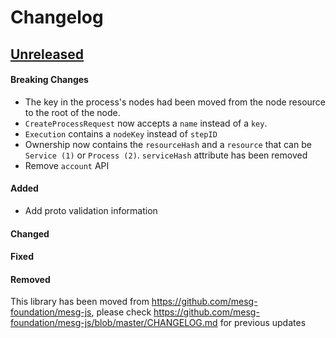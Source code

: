 # Changelog

## [Unreleased](https://github.com/mesg-foundation/js-sdk/releases/tag/vX.X.X)

#### Breaking Changes

- The key in the process's nodes had been moved from the node resource to the root of the node. 
- `CreateProcessRequest` now accepts a `name` instead of a `key`.
- `Execution` contains a `nodeKey` instead of `stepID`
- Ownership now contains the `resourceHash` and a `resource` that can be `Service (1)` or `Process (2)`. `serviceHash` attribute has been removed
- Remove `account` API

#### Added

- Add proto validation information

#### Changed
#### Fixed
#### Removed

This library has been moved from https://github.com/mesg-foundation/mesg-js, please check https://github.com/mesg-foundation/mesg-js/blob/master/CHANGELOG.md for previous updates